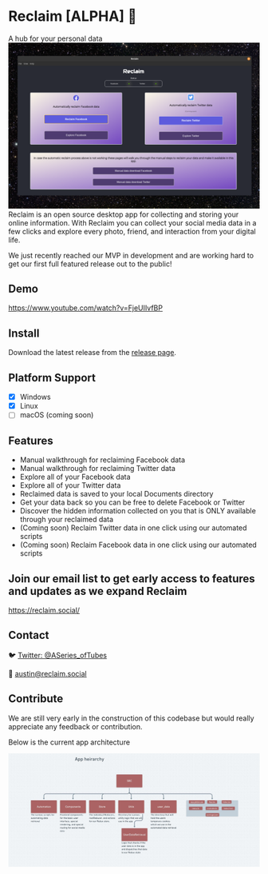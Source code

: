 # Reclaim [ALPHA] :construction:

A hub for your personal data
<img src='./assets/images/reclaim_wide.png' />
Reclaim is an open source desktop app for collecting and storing your online information. With Reclaim you can collect your social media data in a few clicks and explore every photo, friend, and interaction from your digital life.

We just recently reached our MVP in development and are working hard to get our first full featured release out to the public!

## Demo

https://www.youtube.com/watch?v=FjeUIIvfBP

## Install

Download the latest release from the [release page](https://github.com/ReclaimApp/Reclaim/releases).

## Platform Support

- [x] Windows
- [x] Linux
- [ ] macOS (coming soon)

## Features

- Manual walkthrough for reclaiming Facebook data
- Manual walkthrough for reclaiming Twitter data
- Explore all of your Facebook data
- Explore all of your Twitter data
- Reclaimed data is saved to your local Documents directory
- Get your data back so you can be free to delete Facebook or Twitter
- Discover the hidden information collected on you that is ONLY available through your reclaimed data
- (Coming soon) Reclaim Twitter data in one click using our automated scripts
- (Coming soon) Reclaim Facebook data in one click using our automated scripts

## Join our email list to get early access to features and updates as we expand Reclaim

https://reclaim.social/

## Contact

:bird: [Twitter: @ASeries_ofTubes](https://twitter.com/ASeries_ofTubes)

:email: austin@reclaim.social

## Contribute

We are still very early in the construction of this codebase but would really appreciate any feedback or contribution.

Below is the current app architecture

<img src='./assets/images/appHeirarchy.jpg'/>
